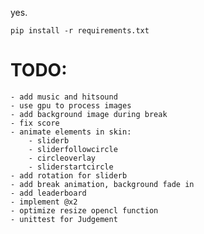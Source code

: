 yes.

```
pip install -r requirements.txt
```

# TODO:
	- add music and hitsound
	- use gpu to process images
	- add background image during break
	- fix score
	- animate elements in skin:
		- sliderb
		- sliderfollowcircle
		- circleoverlay
		- sliderstartcircle
	- add rotation for sliderb
	- add break animation, background fade in
	- add leaderboard
	- implement @x2
	- optimize resize opencl function
	- unittest for Judgement
